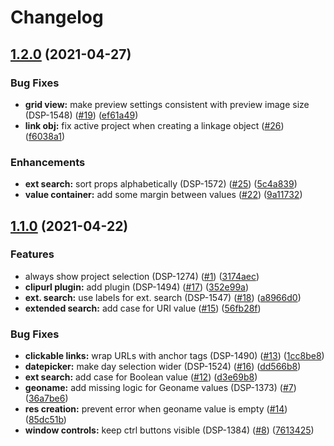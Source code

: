 # Changelog

## [1.2.0](https://www.github.com/dasch-swiss/dsp-tangoh-app/compare/v1.1.0...v1.2.0) (2021-04-27)


### Bug Fixes

* **grid view:** make preview settings consistent with preview image size (DSP-1548) ([#19](https://www.github.com/dasch-swiss/dsp-tangoh-app/issues/19)) ([ef61a49](https://www.github.com/dasch-swiss/dsp-tangoh-app/commit/ef61a49971166066e3badb411e823159c90753d1))
* **link obj:** fix active project when creating a linkage object ([#26](https://www.github.com/dasch-swiss/dsp-tangoh-app/issues/26)) ([f6038a1](https://www.github.com/dasch-swiss/dsp-tangoh-app/commit/f6038a13cbff519cf2c8a9f0ac40aa342dd78320))


### Enhancements

* **ext search:** sort props alphabetically (DSP-1572) ([#25](https://www.github.com/dasch-swiss/dsp-tangoh-app/issues/25)) ([5c4a839](https://www.github.com/dasch-swiss/dsp-tangoh-app/commit/5c4a839184afc43616aa62b1f26fb348d267427b))
* **value container:** add some margin between values ([#22](https://www.github.com/dasch-swiss/dsp-tangoh-app/issues/22)) ([9a11732](https://www.github.com/dasch-swiss/dsp-tangoh-app/commit/9a117327c0ef7a1d73c2589d770bae91cb36f39c))

## [1.1.0](https://www.github.com/dasch-swiss/dsp-tangoh-app/compare/1.0.1...v1.1.0) (2021-04-22)


### Features

* always show project selection (DSP-1274) ([#1](https://www.github.com/dasch-swiss/dsp-tangoh-app/issues/1)) ([3174aec](https://www.github.com/dasch-swiss/dsp-tangoh-app/commit/3174aecbf0cf7a223fd3f8b5fd6ff1671e8238cf))
* **clipurl plugin:** add plugin (DSP-1494) ([#17](https://www.github.com/dasch-swiss/dsp-tangoh-app/issues/17)) ([352e99a](https://www.github.com/dasch-swiss/dsp-tangoh-app/commit/352e99ae50cbe1d5b14d52925b335474f63cb06e))
* **ext. search:** use labels for ext. search (DSP-1547) ([#18](https://www.github.com/dasch-swiss/dsp-tangoh-app/issues/18)) ([a8966d0](https://www.github.com/dasch-swiss/dsp-tangoh-app/commit/a8966d09bfc80153e42947466dd69bd83f8ed600))
* **extended search:** add case for URI value ([#15](https://www.github.com/dasch-swiss/dsp-tangoh-app/issues/15)) ([56fb28f](https://www.github.com/dasch-swiss/dsp-tangoh-app/commit/56fb28f5def2ec3067da838e04bea70d51a30c04))


### Bug Fixes

* **clickable links:** wrap URLs with anchor tags (DSP-1490) ([#13](https://www.github.com/dasch-swiss/dsp-tangoh-app/issues/13)) ([1cc8be8](https://www.github.com/dasch-swiss/dsp-tangoh-app/commit/1cc8be8a897bc9d002570a610e1f355ca6c0436f))
* **datepicker:** make day selection wider (DSP-1524) ([#16](https://www.github.com/dasch-swiss/dsp-tangoh-app/issues/16)) ([dd566b8](https://www.github.com/dasch-swiss/dsp-tangoh-app/commit/dd566b8b7949d273e93cdbb5f4b18e93b0b8d6b9))
* **ext search:** add case for Boolean value ([#12](https://www.github.com/dasch-swiss/dsp-tangoh-app/issues/12)) ([d3e69b8](https://www.github.com/dasch-swiss/dsp-tangoh-app/commit/d3e69b8b1a374a775777385d34c3ac37aa52079e))
* **geoname:** add missing logic for Geoname values (DSP-1373) ([#7](https://www.github.com/dasch-swiss/dsp-tangoh-app/issues/7)) ([36a7be6](https://www.github.com/dasch-swiss/dsp-tangoh-app/commit/36a7be60653820c5ccef3abb88f6605081cff3a3))
* **res creation:** prevent error when geoname value is empty ([#14](https://www.github.com/dasch-swiss/dsp-tangoh-app/issues/14)) ([85dc51b](https://www.github.com/dasch-swiss/dsp-tangoh-app/commit/85dc51b2f13a44a051ffd618b083819999411f6d))
* **window controls:** keep ctrl buttons visible (DSP-1384) ([#8](https://www.github.com/dasch-swiss/dsp-tangoh-app/issues/8)) ([7613425](https://www.github.com/dasch-swiss/dsp-tangoh-app/commit/7613425e521d92e31e7adbeca78c963c130de2c3))
